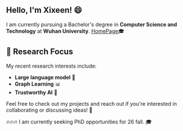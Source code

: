 ## Hello, I'm Xixeen! 😄

I am currently pursuing a Bachelor's degree in **Computer Science and Technology** at **Wuhan University**. [HomePage](https://zitongshi.github.io/)🎓

## 🚀 Research Focus
My recent research interests include:

- **Large language model** 🧠
- **Graph Learning** 📊
- **Trustworthy AI** 🤝

Feel free to check out my projects and reach out if you're interested in collaborating or discussing ideas! 💬 

🔥🔥🔥 I am currently seeking PhD opportunities for 26 fall. 🎓
